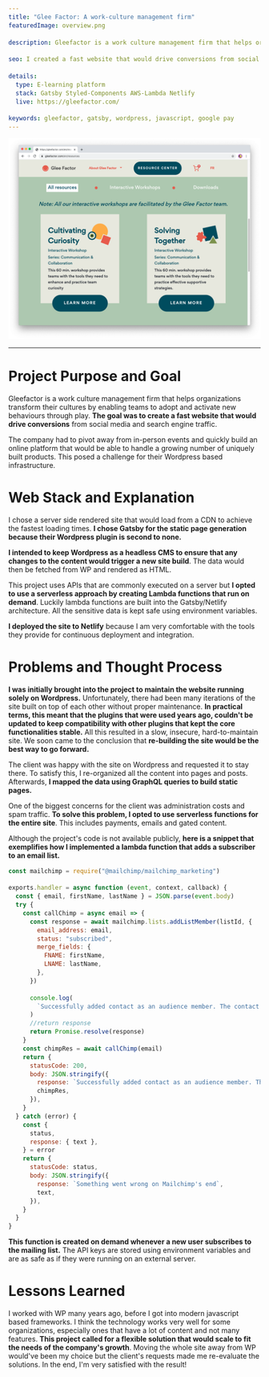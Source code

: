 ```yaml
---
title: "Glee Factor: A work-culture management firm"
featuredImage: overview.png

description: Gleefactor is a work culture management firm that helps organizations transform their cultures by enabling teams to adopt and activate new behaviours through play. **The goal was to create a fast website that would drive conversions** from social media and search engine traffic.

seo: I created a fast website that would drive conversions from social media and search engine traffic. Using pre-rendered static pages with Gatsbyjs

details:
  type: E-learning platform
  stack: Gatsby Styled-Components AWS-Lambda Netlify
  live: https://gleefactor.com/

keywords: gleefactor, gatsby, wordpress, javascript, google pay
---
```


![Results page](screen.png "Resources page that shows the available workshops")

---

# Project Purpose and Goal

Gleefactor is a work culture management firm that helps organizations transform their cultures by enabling teams to adopt and activate new behaviours through play. **The goal was to create a fast website that would drive conversions** from social media and search engine traffic.

The company had to pivot away from in-person events and quickly build an online platform that would be able to handle a growing number of uniquely built products. This posed a challenge for their Wordpress based infrastructure.

# Web Stack and Explanation

I chose a server side rendered site that would load from a CDN to achieve the fastest loading times. **I chose Gatsby for the static page generation because their Wordpress plugin is second to none.**

**I intended to keep Wordpress as a headless CMS to ensure that any changes to the content would trigger a new site build**. The data would then be fetched from WP and rendered as HTML.

This project uses APIs that are commonly executed on a server but **I opted to use a serverless approach by creating Lambda functions that run on demand**. Luckily lambda functions are built into the Gatsby/Netlify architecture. All the sensitive data is kept safe using environment variables.

**I deployed the site to Netlify** because I am very comfortable with the tools they provide for continuous deployment and integration.

# Problems and Thought Process

**I was initially brought into the project to maintain the website running solely on Wordpress.** Unfortunately, there had been many iterations of the site built on top of each other without proper maintenance. **In practical terms, this meant that the plugins that were used years ago, couldn't be updated to keep compatibility with other plugins that kept the core functionalities stable.** All this resulted in a slow, insecure, hard-to-maintain site. We soon came to the conclusion that **re-building the site would be the best way to go forward.**

The client was happy with the site on Wordpress and requested it to stay there. To satisfy this, I re-organized all the content into pages and posts. Afterwards, **I mapped the data using GraphQL queries to build static pages.**

One of the biggest concerns for the client was administration costs and spam traffic. **To solve this problem, I opted to use serverless functions for the entire site**. This includes payments, emails and gated content.

Although the project's code is not available publicly, **here is a snippet that exemplifies how I implemented a lambda function that adds a subscriber to an email list.**

```javascript
const mailchimp = require("@mailchimp/mailchimp_marketing")

exports.handler = async function (event, context, callback) {
  const { email, firstName, lastName } = JSON.parse(event.body)
  try {
    const callChimp = async email => {
      const response = await mailchimp.lists.addListMember(listId, {
        email_address: email,
        status: "subscribed",
        merge_fields: {
          FNAME: firstName,
          LNAME: lastName,
        },
      })

      console.log(
        `Successfully added contact as an audience member. The contact's id is ${response.id}.`
      )
      //return response
      return Promise.resolve(response)
    }
    const chimpRes = await callChimp(email)
    return {
      statusCode: 200,
      body: JSON.stringify({
        response: `Successfully added contact as an audience member. The contact's id is ${chimpRes.id}.`,
        chimpRes,
      }),
    }
  } catch (error) {
    const {
      status,
      response: { text },
    } = error
    return {
      statusCode: status,
      body: JSON.stringify({
        response: `Something went wrong on Mailchimp's end`,
        text,
      }),
    }
  }
}
```

**This function is created on demand whenever a new user subscribes to the mailing list.** The API keys are stored using environment variables and are as safe as if they were running on an external server.

# Lessons Learned

I worked with WP many years ago, before I got into modern javascript based frameworks. I think the technology works very well for some organizations, especially ones that have a lot of content and not many features. **This project called for a flexible solution that would scale to fit the needs of the company's growth**. Moving the whole site away from WP would've been my choice but the client's requests made me re-evaluate the solutions. In the end, I'm very satisfied with the result!
